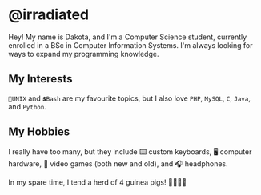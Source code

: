 # @irradiated

Hey! My name is Dakota, and I'm a Computer Science student, currently enrolled in a BSc in Computer Information Systems. I'm always looking for ways to expand my programming knowledge.

## My Interests

`🐧UNIX` and `💲Bash` are my favourite topics, but I also love `PHP`, `MySQL`, `C`, `Java`, and `Python`.

## My Hobbies

I really have too many, but they include ⌨️ custom keyboards, 
🖥️ computer hardware, 👾 video games (both new and old), and 
🎧 headphones.

In my spare time, I tend a herd of 4 guinea pigs! 🐹🐹🐹🐹

<!--
**irradiated/irradiated** is a ✨ _special_ ✨ repository because its `README.md` (this file) appears on your GitHub profile.

Here are some ideas to get you started:

- 🔭 I’m currently working on ...
- 🌱 I’m currently learning ...
- 👯 I’m looking to collaborate on ...
- 🤔 I’m looking for help with ...
- 💬 Ask me about ...
- 📫 How to reach me: ...
- 😄 Pronouns: ...
- ⚡ Fun fact: ...
-->
